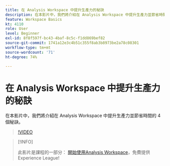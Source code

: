 ```yaml
---
title: 在 Analysis Workspace 中提升生產力的秘訣
description: 在本影片中，我們將介紹在 Analysis Workspace 中提升生產力並節省時間的 4 個秘訣。
feature: Workspace Basics
kt: 4110
role: User
level: Beginner
exl-id: 8f8f597f-bc43-4baf-8c5c-f1dd869bef82
source-git-commit: 1741a12e3c4b51c355f8ab3b8973be2a78c08301
workflow-type: tm+mt
source-wordcount: '71'
ht-degree: 74%

---
```


# 在 Analysis Workspace 中提升生產力的秘訣

在本影片中，我們將介紹在 Analysis Workspace 中提升生產力並節省時間的 4 個秘訣。

>[!VIDEO](https://video.tv.adobe.com/v/31157/?quality=12)

>[!INFO]
>
> 此影片是課程的一部分： [開始使用Analysis Workspace](https://experienceleague.adobe.com/?recommended=Analytics-U-1-2020.1.workspace)，免費提供Experience League!
